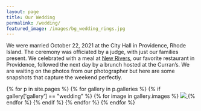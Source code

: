 ```yaml
---
layout: page
title: Our Wedding
permalink: /wedding/
featured_image: /images/bg_wedding_rings.jpg
---
```


We were married October 22, 2021 at the City Hall in Providence, Rhode Island. The ceremony was officiated by a judge, with just our families present. We celebrated with a meal at [New Rivers](https://www.newriversrestaurant.com/), our favorite restaurant in Providence, followed the next day by a brunch hosted at the Curran’s.  We are waiting on the photos from our photographer but here are some snapshots that capture the weekend perfectly.


<div class="gallery" data-columns="3">
{% for p in site.pages %}
  {% for gallery in p.galleries %}
    {% if gallery['gallery'] == "wedding" %}
      {% for image in gallery.images %}
        <a href="/{{ site.gallery.dir }}/{{ gallery['gallery'] }}/{{ image.src }}"
            data-pswp-width="{{ image.display_dimensions.width }}" 
            data-pswp-height="{{ image.display_dimensions.height }}"
            ><img src="/{{ site.gallery.dir }}/{{ gallery['gallery'] }}/thumbs/{{ image.src }}" />
        </a>
      {% endfor %}
    {% endif %}
  {% endfor %}
{% endfor %}
</div>
